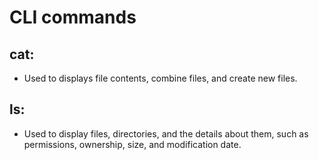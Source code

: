 # CLI commands
## cat:
- Used to displays file contents, combine files, and create new files.
## ls:
- Used to display files, directories, and the details about them, such as permissions, ownership, size, and modification date.